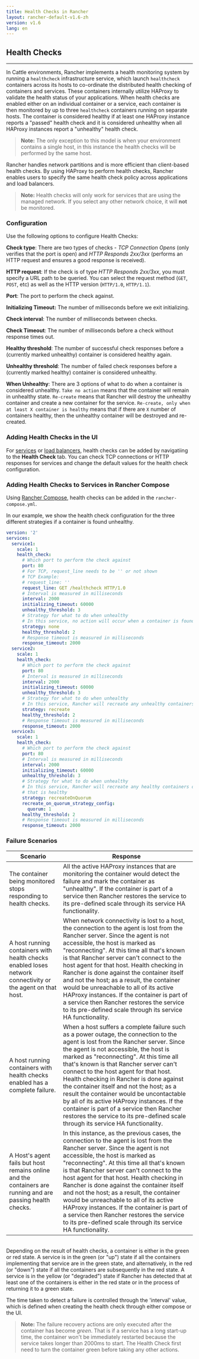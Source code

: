 ```yaml
---
title: Health Checks in Rancher
layout: rancher-default-v1.6-zh
version: v1.6
lang: en
---
```


## Health Checks
---

In Cattle environments, Rancher implements a health monitoring system by running a `healthcheck` infrastructure service, which launch `healthcheck` containers across its hosts to co-ordinate the distributed health checking of containers and services. These containers internally utilize HAProxy to validate the health status of your applications. When health checks are enabled either on an individual container or a service, each container is then monitored by up to three `healthcheck` containers running on separate hosts. The container is considered healthy if at least one HAProxy instance reports a "passed" health check and it is considered unhealthy when all HAProxy instances report a "unhealthy" health check.

> **Note:** The only exception to this model is when your environment contains a single host, in this instance the health checks will be performed by the same host.

Rancher handles network partitions and is more efficient than client-based health checks. By using HAProxy to perform health checks, Rancher enables users to specify the same health check policy across applications and load balancers.

> **Note:** Health checks will only work for services that are using the managed network. If you select any other network choice, it will **not** be monitored.

### Configuration

Use the following options to configure Health Checks:

**Check type**: There are two types of checks - _TCP Connection Opens_ (only verifies that the port is open) and _HTTP Responds 2xx/3xx_ (performs an HTTP request and ensures a good response is received).

**HTTP request**: If the check is of type _HTTP Responds 2xx/3xx_, you must specify a URL path to be queried. You can select the request method (`GET`, `POST`, etc) as well as the HTTP version (`HTTP/1.0`, `HTTP/1.1`).

**Port**: The port to perform the check against.

**Initializing Timeout:** The number of milliseconds before we exit initializing.

**Check interval**: The number of milliseconds between checks.

**Check Timeout**: The number of milliseconds before a check without response times out.

**Healthy threshold**: The number of successful check responses before a (currently marked unhealthy) container is considered healthy again.

**Unhealthy threshold**: The number of failed check responses before a (currently marked healthy) container is considered unhealthy.

**When Unhealthy**: There are 3 options of what to do when a container is considered unhealthy. `Take no action` means that the container will remain in unhealthy state. `Re-create` means that Rancher will destroy the unhealthy container and create a new container for the service.  `Re-create, only when at least X container is healthy` means that if there are `X` number of containers healthy, then the unhealthy container will be destroyed and re-created.

### Adding Health Checks in the UI

For [services]({{site.baseurl}}/rancher/{{page.version}}/{{page.lang}}/cattle/adding-services/) or [load balancers]({{site.baseurl}}/rancher/{{page.version}}/{{page.lang}}/cattle/adding-load-balancers/), health checks can be added by navigatiing to the **Health Check** tab. You can check TCP connections or HTTP responses for services and change the default values for the health check configuration.

### Adding Health Checks to Services in Rancher Compose

Using [Rancher Compose]({{site.baseurl}}/rancher/{{page.version}}/{{page.lang}}/cattle/rancher-compose/), health checks can be added in the `rancher-compose.yml`.

In our example, we show the health check configuration for the three different strategies if a container is found unhealthy.

```yaml
version: '2'
services:
  service1:
    scale: 1
    health_check:
      # Which port to perform the check against
      port: 80
      # For TCP, request_line needs to be '' or not shown
      # TCP Example:
      # request_line: ''
      request_line: GET /healthcheck HTTP/1.0
      # Interval is measured in milliseconds
      interval: 2000
      initializing_timeout: 60000
      unhealthy_threshold: 3
      # Strategy for what to do when unhealthy
      # In this service, no action will occur when a container is found unhealthy
      strategy: none
      healthy_threshold: 2
      # Response timeout is measured in milliseconds
      response_timeout: 2000
  service2:
    scale: 1
    health_check:
      # Which port to perform the check against
      port: 80
      # Interval is measured in milliseconds
      interval: 2000
      initializing_timeout: 60000
      unhealthy_threshold: 3
      # Strategy for what to do when unhealthy
      # In this service, Rancher will recreate any unhealthy containers
      strategy: recreate
      healthy_threshold: 2
      # Response timeout is measured in milliseconds
      response_timeout: 2000
  service3:
    scale: 1
    health_check:
      # Which port to perform the check against
      port: 80
      # Interval is measured in milliseconds
      interval: 2000
      initializing_timeout: 60000
      unhealthy_threshold: 3
      # Strategy for what to do when unhealthy
      # In this service, Rancher will recreate any healthy containers only if there   is at least 1 container
      # that is healthy
      strategy: recreateOnQuorum
      recreate_on_quorum_strategy_config:
        quorum: 1
      healthy_threshold: 2
      # Response timeout is measured in milliseconds
      response_timeout: 2000
```


### Failure Scenarios

Scenario | Response
----|----
The container being monitored stops responding to health checks. | All the active HAProxy instances that are monitoring the container would detect the failure and mark the container as "unhealthy". If the container is part of a service then Rancher restores the service to its pre-defined scale through its service HA functionality.
A host running containers with health checks enabled loses network connectivity or the agent on that host. | When network connectivity is lost to a host, the connection to the agent is lost from the Rancher server. Since the agent is not accessible, the host is marked as "reconnecting". At this time all that's known is that Rancher server can't connect to the host agent for that host. Health checking in Rancher is done against the container itself and not the host; as a result, the container would be unreachable to all of its active HAProxy instances. If the container is part of a service then Rancher restores the service to its pre-defined scale through its service HA functionality.
A host running containers with health checks enabled has a complete failure. | When a host suffers a complete failure such as a power outage, the connection to the agent is lost from the Rancher server. Since the agent is not accessible, the host is marked as "reconnecting". At this time all that's known is that Rancher server can't connect to the host agent for that host. Health checking in Rancher is done against the container itself and not the host; as a result the container would be uncontactable by all of its active HAProxy instances. If the container is part of a service then Rancher restores the service to its pre-defined scale through its service HA functionality.
A Host's agent fails but host remains online and the containers are running and are passing health checks. | In this instance, as the previous cases, the connection to the agent is lost from the Rancher server. Since the agent is not accessible, the host is marked as "reconnecting". At this time all that's known is that Rancher server can't connect to the host agent for that host. Health checking in Rancher is done against the container itself and not the host; as a result, the container would be unreachable to all of its active HAProxy instances. If the container is part of a service then Rancher restores the service to its pre-defined scale through its service HA functionality.

<br>
Depending on the result of health checks, a container is either in the green or red state. A service is in the green (or "up") state if all the containers implementing that service are in the green state, and alternatively, in the red (or "down") state if all the containers are subsequently in the red state.  A service is in the yellow (or "degraded") state if Rancher has detected that at least one of the containers is either in the red state or in the process of returning it to a green state.

The time taken to detect a failure is controlled through the 'interval' value, which is defined when creating the health check through either compose or the UI.

> **Note:** The failure recovery actions are only executed after the container has become _green_. That is if a service has a long start-up time, the container won't be immediately restarted because the service takes longer than 2000ms to start. The Health Check first need to turn the container green before taking any other actions.
